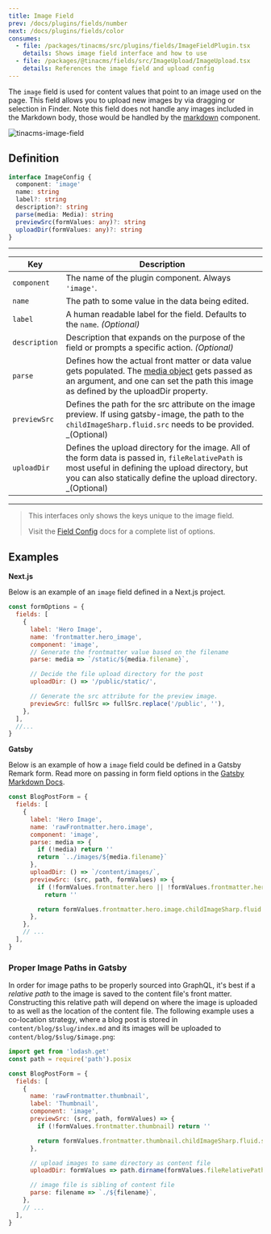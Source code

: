 ```yaml
---
title: Image Field
prev: /docs/plugins/fields/number
next: /docs/plugins/fields/color
consumes:
  - file: /packages/tinacms/src/plugins/fields/ImageFieldPlugin.tsx
    details: Shows image field interface and how to use
  - file: /packages/@tinacms/fields/src/ImageUpload/ImageUpload.tsx
    details: References the image field and upload config
---
```


The `image` field is used for content values that point to an image used on the page. This field allows you to upload new images by via dragging or selection in Finder. Note this field does not handle any images included in the Markdown body, those would be handled by the [markdown](/docs/plugins/fields/markdown) component.

![tinacms-image-field](/img/fields/image.png)

## Definition

```typescript
interface ImageConfig {
  component: 'image'
  name: string
  label?: string
  description?: string
  parse(media: Media): string
  previewSrc(formValues: any)?: string
  uploadDir(formValues: any)?: string
}
```

---

| Key           | Description                                                                                                                                                                                                              |
| ------------- | ------------------------------------------------------------------------------------------------------------------------------------------------------------------------------------------------------------------------ |
| `component`   | The name of the plugin component. Always `'image'`.                                                                                                                                                                      |
| `name`        | The path to some value in the data being edited.                                                                                                                                                                         |
| `label`       | A human readable label for the field. Defaults to the `name`. _(Optional)_                                                                                                                                               |
| `description` | Description that expands on the purpose of the field or prompts a specific action. _(Optional)_                                                                                                                          |
| `parse`       | Defines how the actual front matter or data value gets populated. The [media object](/docs/media#media) gets passed as an argument, and one can set the path this image as defined by the uploadDir property.            |
| `previewSrc`  | Defines the path for the src attribute on the image preview. If using gatsby-image, the path to the `childImageSharp.fluid.src` needs to be provided. \_(Optional)                                                       |
| `uploadDir`   | Defines the upload directory for the image. All of the form data is passed in, `fileRelativePath` is most useful in defining the upload directory, but you can also statically define the upload directory. \_(Optional) |

---

> This interfaces only shows the keys unique to the image field.
>
> Visit the [Field Config](/docs/plugins/fields) docs for a complete list of options.

## Examples

**Next.js**

Below is an example of an `image` field defined in a Next.js project.

```jsx
const formOptions = {
  fields: [
    {
      label: 'Hero Image',
      name: 'frontmatter.hero_image',
      component: 'image',
      // Generate the frontmatter value based on the filename
      parse: media => `/static/${media.filename}`,

      // Decide the file upload directory for the post
      uploadDir: () => '/public/static/',

      // Generate the src attribute for the preview image.
      previewSrc: fullSrc => fullSrc.replace('/public', ''),
    },
  ],
  //...
}
```

**Gatsby**

Below is an example of how a `image` field could be defined in a Gatsby Remark form. Read more on passing in form field options in the [Gatsby Markdown Docs](/guides/gatsby/git/customize-form).

```javascript
const BlogPostForm = {
  fields: [
    {
      label: 'Hero Image',
      name: 'rawFrontmatter.hero.image',
      component: 'image',
      parse: media => {
        if (!media) return ''
        return `../images/${media.filename}`
      },
      uploadDir: () => `/content/images/`,
      previewSrc: (src, path, formValues) => {
        if (!formValues.frontmatter.hero || !formValues.frontmatter.hero.image)
          return ''

        return formValues.frontmatter.hero.image.childImageSharp.fluid.src
      },
    },
    // ...
  ],
}
```

### Proper Image Paths in Gatsby

In order for image paths to be properly sourced into GraphQL, it's best if a _relative path_ to the image is saved to the content file's front matter. Constructing this relative path will depend on where the image is uploaded to as well as the location of the content file. The following example uses a co-location strategy, where a blog post is stored in `content/blog/$slug/index.md` and its images will be uploaded to `content/blog/$slug/$image.png`:

```javascript
import get from 'lodash.get'
const path = require('path').posix

const BlogPostForm = {
  fields: [
    {
      name: 'rawFrontmatter.thumbnail',
      label: 'Thumbnail',
      component: 'image',
      previewSrc: (src, path, formValues) => {
        if (!formValues.frontmatter.thumbnail) return ''

        return formValues.frontmatter.thumbnail.childImageSharp.fluid.src
      },

      // upload images to same directory as content file
      uploadDir: formValues => path.dirname(formValues.fileRelativePath),

      // image file is sibling of content file
      parse: filename => `./${filename}`,
    },
    // ...
  ],
}
```

